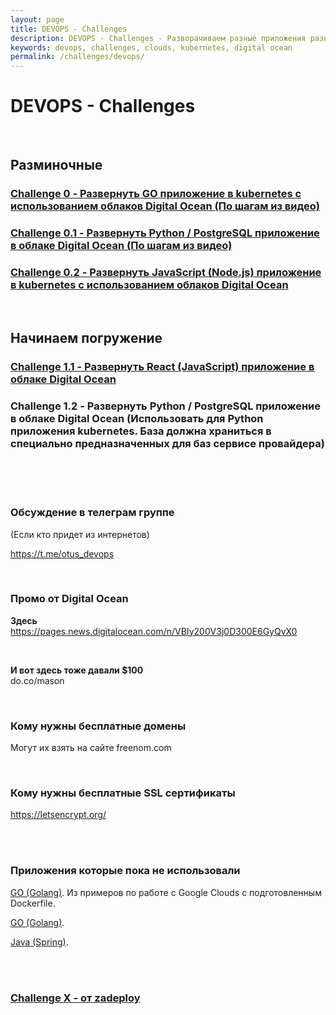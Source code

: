 ```yaml
---
layout: page
title: DEVOPS - Challenges
description: DEVOPS - Challenges - Разворачиваем разные приложения разными средствами на разных окружениях
keywords: devops, challenges, clouds, kubernetes, digital ocean
permalink: /challenges/devops/
---
```


# DEVOPS - Challenges

<br/>

## Разминочные

### [Challenge 0 - Развернуть GO приложение в kubernetes с использованием облаков Digital Ocean (По шагам из видео)](/challenges/devops/digital-ocean-kubernetes-go-application/)

### [Challenge 0.1 - Развернуть Python / PostgreSQL приложение в облаке Digital Ocean (По шагам из видео)](/challenges/devops/digital-ocean-python-postgresql/)

### [Challenge 0.2 - Развернуть JavaScript (Node.js) приложение в kubernetes с использованием облаков Digital Ocean](/challenges/devops/digital-ocean-nodejs/)

<br/>

## Начинаем погружение

### [Challenge 1.1 - Развернуть React (JavaScript) приложение в облаке Digital Ocean](/challenges/devops/digital-ocean-react/)

### Challenge 1.2 - Развернуть Python / PostgreSQL приложение в облаке Digital Ocean (Использовать для Python приложения kubernetes. База должна храниться в специально предназначенных для баз сервисе провайдера)


<br/>
<br/>

<br/>

### Обсуждение в телеграм группе

(Если кто придет из интернетов)

https://t.me/otus_devops

<br/>

### Промо от Digital Ocean

**Здесь**  
https://pages.news.digitalocean.com/n/VBIy200V3j0D300E6GyQvX0

<br/>

**И вот здесь тоже давали $100**  
do.co/mason


<br/>

### Кому нужны бесплатные домены

Могут их взять на сайте freenom.com

<br/>

### Кому нужны бесплатные SSL сертификаты

https://letsencrypt.org/


<br/>
<br/>

### Приложения которые пока не использовали

<a href="https://bitbucket.org/marley-golang/resources-echo-web-v2/src/master/">GO (Golang)</a>. Из примеров по работе с Google Clouds с подготовленным Dockerfile.

<a href="https://bitbucket.org/marley-golang/learn-to-create-web-applications-using-go/src/master/">GO (Golang)</a>.

<a href="https://bitbucket.org/marley-spring/building-an-e-commerce-store-using-java-spring-framework/src/master/">Java (Spring)</a>.

<br/>
<br/>


### [Challenge X - от zadeploy](https://github.com/zadeploy/domashku#homework-the-last-one)

